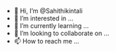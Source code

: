 - 👋 Hi, I’m @Sahithikintali
- 👀 I’m interested in ...
- 🌱 I’m currently learning ...
- 💞️ I’m looking to collaborate on ...
- 📫 How to reach me ...

<!---
Sahithikintali/Sahithikintali is a ✨ special ✨ repository because its `README.md` (this file) appears on your GitHub profile.
You can click the Preview link to take a look at your changes.
--->
